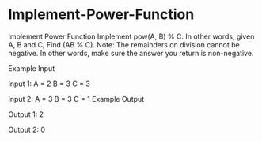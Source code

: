 # Implement-Power-Function
Implement Power Function
Implement pow(A, B) % C. In other words, given A, B and C, Find (AB % C).
Note: The remainders on division cannot be negative. In other words, make sure the answer you return is non-negative.

Example Input

Input 1:
A = 2
B = 3
C = 3

Input 2:
A = 3
B = 3
C = 1
Example Output

Output 1:
2

Output 2:
0
